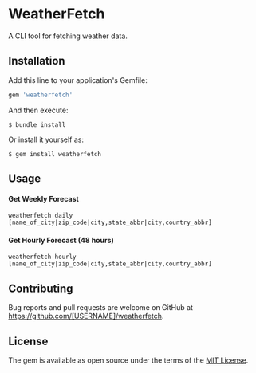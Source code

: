 # WeatherFetch

A CLI tool for fetching weather data.

## Installation

Add this line to your application's Gemfile:

```ruby
gem 'weatherfetch'
```

And then execute:

    $ bundle install

Or install it yourself as:

    $ gem install weatherfetch

## Usage

#### Get Weekly Forecast
`weatherfetch daily [name_of_city|zip_code|city,state_abbr|city,country_abbr]`

#### Get Hourly Forecast (48 hours)
`weatherfetch hourly [name_of_city|zip_code|city,state_abbr|city,country_abbr]`

## Contributing

Bug reports and pull requests are welcome on GitHub at https://github.com/[USERNAME]/weatherfetch.

## License

The gem is available as open source under the terms of the [MIT License](https://opensource.org/licenses/MIT).
